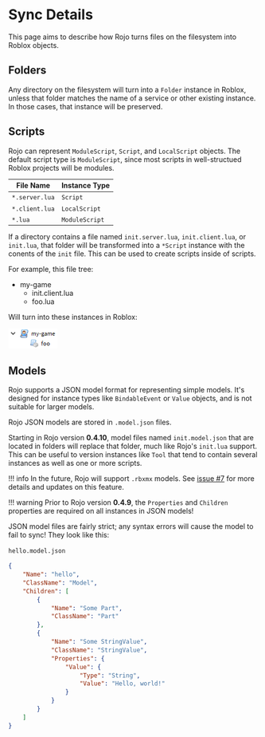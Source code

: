 # Sync Details
This page aims to describe how Rojo turns files on the filesystem into Roblox objects.

## Folders
Any directory on the filesystem will turn into a `Folder` instance in Roblox, unless that folder matches the name of a service or other existing instance. In those cases, that instance will be preserved.

## Scripts
Rojo can represent `ModuleScript`, `Script`, and `LocalScript` objects. The default script type is `ModuleScript`, since most scripts in well-structued Roblox projects will be modules.

| File Name      | Instance Type  |
| -------------- | -------------- |
| `*.server.lua` | `Script`       |
| `*.client.lua` | `LocalScript`  |
| `*.lua`        | `ModuleScript` |

If a directory contains a file named `init.server.lua`, `init.client.lua`, or `init.lua`, that folder will be transformed into a `*Script` instance with the conents of the `init` file. This can be used to create scripts inside of scripts.

For example, this file tree:

* my-game
    * init.client.lua
    * foo.lua

Will turn into these instances in Roblox:

![Example of Roblox instances](images/sync-example.png)

## Models
Rojo supports a JSON model format for representing simple models. It's designed for instance types like `BindableEvent` or `Value` objects, and is not suitable for larger models.

Rojo JSON models are stored in `.model.json` files.

Starting in Rojo version **0.4.10**, model files named `init.model.json` that are located in folders will replace that folder, much like Rojo's `init.lua` support. This can be useful to version instances like `Tool` that tend to contain several instances as well as one or more scripts.

!!! info
    In the future, Rojo will support `.rbxmx` models. See [issue #7](https://github.com/LPGhatguy/rojo/issues/7) for more details and updates on this feature.

!!! warning
    Prior to Rojo version **0.4.9**, the `Properties` and `Children` properties are required on all instances in JSON models!

JSON model files are fairly strict; any syntax errors will cause the model to fail to sync! They look like this:

`hello.model.json`
```json
{
    "Name": "hello",
    "ClassName": "Model",
    "Children": [
        {
            "Name": "Some Part",
            "ClassName": "Part"
        },
        {
            "Name": "Some StringValue",
            "ClassName": "StringValue",
            "Properties": {
                "Value": {
                    "Type": "String",
                    "Value": "Hello, world!"
                }
            }
        }
    ]
}
```